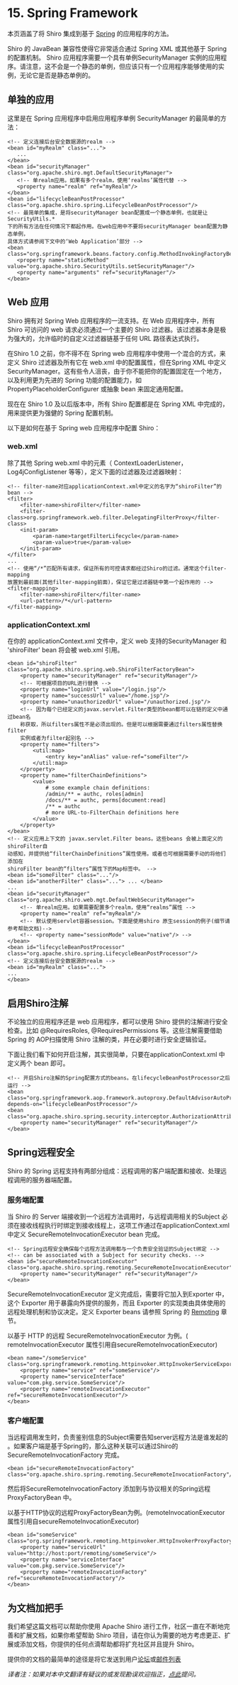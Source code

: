 # 15. Spring Framework



本页涵盖了将 Shiro 集成到基于 [Spring](http://www.springframework.org/) 的应用程序的方法。

Shiro 的 JavaBean 兼容性使得它非常适合通过 Spring XML 或其他基于 Spring 的配置机制。 Shiro 应用程序需要一个具有单例SecurityManager 实例的应用程序。请注意，这不会是一个静态的单例，但应该只有一个应用程序能够使用的实例，无论它是否是静态单例的。

## 单独的应用

这里是在 Spring 应用程序中启用应用程序单例 SecurityManager 的最简单的方法：

	<!-- 定义连接后台安全数据源的realm -->
	<bean id="myRealm" class="...">
	   ...
	</bean>
	<bean id="securityManager" class="org.apache.shiro.mgt.DefaultSecurityManager">
	   <!-- 单realm应用。如果有多个realm，使用‘realms’属性代替 -->
	   <property name="realm" ref="myRealm"/>
	</bean>
	<bean id="lifecycleBeanPostProcessor" class="org.apache.shiro.spring.LifecycleBeanPostProcessor"/>
	<!-- 最简单的集成，是将securityManager bean配置成一个静态单例，也就是让            SecurityUtils.* 
	下的所有方法在任何情况下都起作用。在web应用中不要将securityManager bean配置为静态单例，
	具体方式请参阅下文中的‘Web Application’部分 -->
	<bean class="org.springframework.beans.factory.config.MethodInvokingFactoryBean">
	   <property name="staticMethod" value="org.apache.shiro.SecurityUtils.setSecurityManager"/>
	   <property name="arguments" ref="securityManager"/>
	</bean>

## Web 应用

Shiro 拥有对 Spring Web 应用程序的一流支持。在 Web 应用程序中，所有 Shiro 可访问的 web 请求必须通过一个主要的 Shiro 过滤器。该过滤器本身是极为强大的，允许临时的自定义过滤器链基于任何 URL 路径表达式执行。

在Shiro 1.0 之前，你不得不在 Spring web 应用程序中使用一个混合的方式，来定义 Shiro 过滤器及所有它在 web.xml 中的配置属性，但在Spring XML 中定义 SecurityManager。这有些令人沮丧，由于你不能把你的配置固定在一个地方，以及利用更为先进的 Spring 功能的配置能力，如 PropertyPlaceholderConfigurer 或抽象 bean 来固定通用配置。

现在在 Shiro 1.0 及以后版本中，所有 Shiro 配置都是在 Spring XML 中完成的，用来提供更为强健的 Spring 配置机制。

以下是如何在基于 Spring web 应用程序中配置 Shiro：

### web.xml

除了其他 Spring web.xml 中的元素（ ContextLoaderListener，Log4jConfigListener 等等），定义下面的过滤器及过滤器映射：

	<!-- filter-name对应applicationContext.xml中定义的名字为“shiroFilter”的bean -->
	<filter>
	    <filter-name>shiroFilter</filter-name>
	    <filter-class>org.springframework.web.filter.DelegatingFilterProxy</filter-class>
	    <init-param>
	        <param-name>targetFilterLifecycle</param-name>
	        <param-value>true</param-value>
	    </init-param>
	</filter>
	...
	<!-- 使用“/*”匹配所有请求，保证所有的可控请求都经过Shiro的过滤。通常这个filter-mapping
	放置到最前面(其他filter-mapping前面)，保证它是过滤器链中第一个起作用的 -->
	<filter-mapping>
	    <filter-name>shiroFilter</filter-name>
	    <url-pattern>/*</url-pattern>
	</filter-mapping>

### applicationContext.xml

在你的 applicationContext.xml 文件中，定义 web 支持的SecurityManager 和 'shiroFilter' bean 将会被 web.xml 引用。

	<bean id="shiroFilter" class="org.apache.shiro.spring.web.ShiroFilterFactoryBean">
	    <property name="securityManager" ref="securityManager"/>
	    <!-- 可根据项目的URL进行替换 -->
	    <property name="loginUrl" value="/login.jsp"/>
	    <property name="successUrl" value="/home.jsp"/>
	    <property name="unauthorizedUrl" value="/unauthorized.jsp"/> 
	    <!-- 因为每个已经定义的javax.servlet.Filter类型的bean都可以在链的定义中通过bean名
	    称获取，所以filters属性不是必须出现的。但是可以根据需要通过filters属性替换filter
	    实例或者为filter起别名 -->
	    <property name="filters">
	        <util:map>
	            <entry key="anAlias" value-ref="someFilter"/>
	        </util:map>
	    </property> 
	    <property name="filterChainDefinitions">
	        <value>
	            # some example chain definitions:
	            /admin/** = authc, roles[admin]
	            /docs/** = authc, perms[document:read]
	            /** = authc
	            # more URL-to-FilterChain definitions here
	        </value>
	    </property>
	</bean>
	<!-- 定义应用上下文的 javax.servlet.Filter beans。这些beans 会被上面定义的shiroFilter自
	动感知，并提供给“filterChainDefinitions”属性使用。或者也可根据需要手动的将他们添加在
	shiroFilter bean的“filters”属性下的Map标签中。 -->
	<bean id="someFilter" class="..."/>
	<bean id="anotherFilter" class="..."> ... </bean>
	...
	<bean id="securityManager" class="org.apache.shiro.web.mgt.DefaultWebSecurityManager">
	    <!-- 单realm应用。如果需要配置多个realm，使用“realms”属性 -->
	    <property name="realm" ref="myRealm"/>
	    <!-- 默认使用servlet容器session。下面是使用shiro 原生session的例子(细节请参考帮助文档)-->
	    <!-- <property name="sessionMode" value="native"/> -->
	</bean>
	<bean id="lifecycleBeanPostProcessor" class="org.apache.shiro.spring.LifecycleBeanPostProcessor"/>
	<!-- 定义连接后台安全数据源的realm -->
	<bean id="myRealm" class="...">
	...
	</bean>

## 启用Shiro注解

不论独立的应用程序还是 web 应用程序，都可以使用 Shiro 提供的注解进行安全检查。比如 @RequiresRoles, @RequiresPermissions 等。这些注解需要借助 Spring 的 AOP扫描使用 Shiro 注解的类，并在必要时进行安全逻辑验证。

下面让我们看下如何开启注解，其实很简单，只要在applicationContext.xml 中定义两个 bean 即可。

	<!-- 开启Shiro注解的Spring配置方式的beans。在lifecycleBeanPostProcessor之后运行 -->
	<bean class="org.springframework.aop.framework.autoproxy.DefaultAdvisorAutoProxyCreator" depends-on="lifecycleBeanPostProcessor"/>
	<bean class="org.apache.shiro.spring.security.interceptor.AuthorizationAttributeSourceAdvisor">
	    <property name="securityManager" ref="securityManager"/>
	</bean>

## Spring远程安全

Shiro 的 Spring 远程支持有两部分组成：远程调用的客户端配置和接收、处理远程调用的服务器端配置。

### 服务端配置

当 Shiro 的 Server 端接收到一个远程方法调用时，与远程调用相关的Subject 必须在接收线程执行时绑定到接收线程上，这项工作通过在applicationContext.xml 中定义 SecureRemoteInvocationExecutor bean 完成。

	<!-- Spring远程安全确保每个远程方法调用都与一个负责安全验证的Subject绑定 -->
	<!-- can be associated with a Subject for security checks. -->
	<bean id="secureRemoteInvocationExecutor" class="org.apache.shiro.spring.remoting.SecureRemoteInvocationExecutor">
	    <property name="securityManager" ref="securityManager"/>
	</bean>

SecureRemoteInvocationExecutor 定义完成后，需要将它加入到Exporter 中，这个 Exporter 用于暴露向外提供的服务，而且 Exporter 的实现类由具体使用的远程处理机制和协议决定。定义 Exporter beans 请参照 Spring 的 [Remoting](http://static.springsource.org/spring/docs/2.5.x/reference/remoting.html) 章节。

以基于 HTTP 的远程 SecureRemoteInvocationExecutor 为例。( remoteInvocationExecutor 属性引用自secureRemoteInvocationExecutor)

	<bean name="/someService" class="org.springframework.remoting.httpinvoker.HttpInvokerServiceExporter">
	    <property name="service" ref="someService"/>
	    <property name="serviceInterface" value="com.pkg.service.SomeService"/>
	    <property name="remoteInvocationExecutor" ref="secureRemoteInvocationExecutor"/>
	</bean>

### 客户端配置

当远程调用发生时，负责鉴别信息的Subject需要告知server远程方法是谁发起的 。如果客户端是基于Spring的，那么这种关联可以通过Shiro的SecureRemoteInvocationFactory 完成。

	<bean id="secureRemoteInvocationFactory" class="org.apache.shiro.spring.remoting.SecureRemoteInvocationFactory"/>

然后将SecureRemoteInvocationFactory 添加到与协议相关的Spring远程ProxyFactoryBean 中。

以基于HTTP协议的远程ProxyFactoryBean为例。(remoteInvocationExecutor 属性引用自secureRemoteInvocationExecutor)

	<bean id="someService" class="org.springframework.remoting.httpinvoker.HttpInvokerProxyFactoryBean">
	    <property name="serviceUrl" value="http://host:port/remoting/someService"/>
	    <property name="serviceInterface" value="com.pkg.service.SomeService"/>
	    <property name="remoteInvocationFactory" ref="secureRemoteInvocationFactory"/>
	</bean>

## 为文档加把手

我们希望这篇文档可以帮助你使用 Apache Shiro 进行工作，社区一直在不断地完善和扩展文档，如果你希望帮助 Shiro 项目，请在你认为需要的地方考虑更正、扩展或添加文档，你提供的任何点滴帮助都将扩充社区并且提升 Shiro。

提供你的文档的最简单的途径是将它发送到用户[论坛](http://shiro-user.582556.n2.nabble.com/)或[邮件列表](http://shiro.apache.org/mailing-lists.html)

*译者注：如果对本中文翻译有疑议的或发现勘误欢迎指正，[点此](https://github.com/waylau/apache-shiro-1.2.x-reference/issues)提问。*

 

